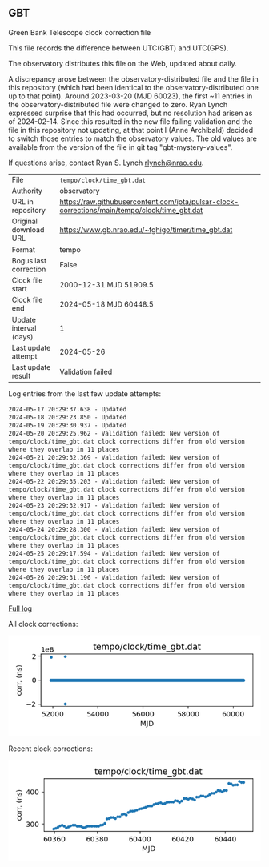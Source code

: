 
## GBT

Green Bank Telescope clock correction file

This file records the difference between UTC(GBT) and UTC(GPS).

The observatory distributes this file on the Web, updated about daily.

A discrepancy arose between the observatory-distributed file and the
file in this repository (which had been identical to the 
observatory-distributed one up to that point). Around 
2023-03-20 (MJD 60023), the first ~11 entries in the 
observatory-distributed file were changed to zero.
Ryan Lynch expressed surprise that this had occurred, but no
resolution had arisen as of 2024-02-14. Since this resulted in
the new file failing validation and the file in this repository
not updating, at that point I (Anne Archibald) decided to
switch those entries to match the observatory values. The old values
are available from the version of the file in git tag 
"gbt-mystery-values".

If questions arise, contact Ryan S. Lynch <rlynch@nrao.edu>.

|     |     |
|:--- |:--- |
| File | `tempo/clock/time_gbt.dat` |
| Authority | observatory |
| URL in repository | <https://raw.githubusercontent.com/ipta/pulsar-clock-corrections/main/tempo/clock/time_gbt.dat> |
| Original download URL | <https://www.gb.nrao.edu/~fghigo/timer/time_gbt.dat> |
| Format | tempo |
| Bogus last correction | False |
| Clock file start | 2000-12-31 MJD 51909.5 |
| Clock file end | 2024-05-18 MJD 60448.5 |
| Update interval (days) | 1 |
| Last update attempt | 2024-05-26 |
| Last update result | Validation failed |

Log entries from the last few update attempts:
```
2024-05-17 20:29:37.638 - Updated
2024-05-18 20:29:23.850 - Updated
2024-05-19 20:29:30.937 - Updated
2024-05-20 20:29:25.962 - Validation failed: New version of tempo/clock/time_gbt.dat clock corrections differ from old version where they overlap in 11 places
2024-05-21 20:29:32.369 - Validation failed: New version of tempo/clock/time_gbt.dat clock corrections differ from old version where they overlap in 11 places
2024-05-22 20:29:35.203 - Validation failed: New version of tempo/clock/time_gbt.dat clock corrections differ from old version where they overlap in 11 places
2024-05-23 20:29:32.917 - Validation failed: New version of tempo/clock/time_gbt.dat clock corrections differ from old version where they overlap in 11 places
2024-05-24 20:29:28.300 - Validation failed: New version of tempo/clock/time_gbt.dat clock corrections differ from old version where they overlap in 11 places
2024-05-25 20:29:17.594 - Validation failed: New version of tempo/clock/time_gbt.dat clock corrections differ from old version where they overlap in 11 places
2024-05-26 20:29:31.196 - Validation failed: New version of tempo/clock/time_gbt.dat clock corrections differ from old version where they overlap in 11 places
```
[Full log](https://raw.githubusercontent.com/ipta/pulsar-clock-corrections/main/log/tempo/clock/time_gbt.dat.log)


All clock corrections:

![plot of all clock corrections](time_gbt.dat.png "All corrections")

Recent clock corrections:

![plot of recent clock corrections](time_gbt.dat.short.png "Recent corrections")

